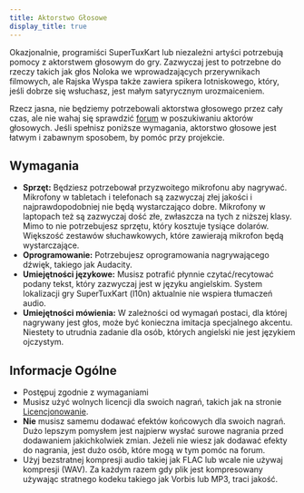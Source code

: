 ```yaml
---
title: Aktorstwo Głosowe
display_title: true
---
```

Okazjonalnie, programiści SuperTuxKart lub niezależni artyści potrzebują pomocy z aktorstwem głosowym do gry. Zazwyczaj jest to potrzebne do rzeczy takich jak głos Noloka we wprowadzających przerywnikach filmowych, ale Rajska Wyspa także zawiera spikera lotniskowego, który, jeśli dobrze się wsłuchasz, jest małym satyrycznym urozmaiceniem.

Rzecz jasna, nie będziemy potrzebowali aktorstwa głosowego przez cały czas, ale nie wahaj się sprawdzić [forum](https://forum.freegamedev.net/viewforum.php?f=16) w poszukiwaniu aktorów głosowych. Jeśli spełnisz poniższe wymagania, aktorstwo głosowe jest łatwym i zabawnym sposobem, by pomóc przy projekcie.

## Wymagania

* **Sprzęt:** Będziesz potrzebował przyzwoitego mikrofonu aby nagrywać. Mikrofony w tabletach i telefonach są zazwyczaj złej jakości i najprawdopodobniej nie będą wystarczająco dobre. Mikrofony w laptopach też są zazwyczaj dość złe, zwłaszcza na tych z niższej klasy. Mimo to nie potrzebujesz sprzętu, który kosztuje tysiące dolarów. Większość zestawów słuchawkowych, które zawierają mikrofon będą wystarczające.
* **Oprogramowanie:** Potrzebujesz oprogramowania nagrywającego dźwięk, takiego jak Audacity.
* **Umiejętności językowe:** Musisz potrafić płynnie czytać/recytować podany tekst, który zazwyczaj jest w języku angielskim. System lokalizacji gry SuperTuxKart (l10n) aktualnie nie wspiera tłumaczeń audio.
* **Umiejętności mówienia:** W zależności od wymagań postaci, dla której nagrywany jest głos, może być konieczna imitacja specjalnego akcentu. Niestety to utrudnia zadanie dla osób, których angielski nie jest językiem ojczystym.

## Informacje Ogólne

* Postępuj zgodnie z wymaganiami
* Musisz użyć wolnych licencji dla swoich nagrań, takich jak na stronie [Licencjonowanie](Licensing).
* **Nie** musisz samemu dodawać efektów końcowych dla swoich nagrań. Dużo lepszym pomysłem jest najpierw wysłać surowe nagrania przed dodawaniem jakichkolwiek zmian. Jeżeli nie wiesz jak dodawać efekty do nagrania, jest dużo osób, które mogą w tym pomóc na forum.
* Użyj bezstratnej kompresji audio takiej jak FLAC lub wcale nie używaj kompresji (WAV). Za każdym razem gdy plik jest kompresowany używając stratnego kodeku takiego jak Vorbis lub MP3, traci jakość.
